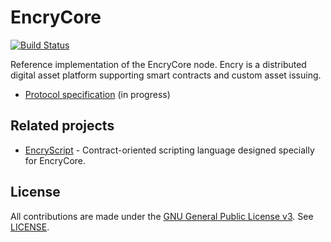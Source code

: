 # EncryCore

[![Build Status](https://travis-ci.org/EncryFoundation/EncryCore.svg?branch=master)](https://travis-ci.org/EncryFoundation/EncryCore)

Reference implementation of the EncryCore node. Encry is a distributed digital asset platform supporting smart contracts
and custom asset issuing.

* [Protocol specification](https://github.com/EncryFoundation/EncryCore/blob/master/docs/design/ProtocolSpec.md) (in progress)

## Related projects

* [EncryScript](https://github.com/EncryFoundation/EncryScript) - Contract-oriented scripting language designed specially for EncryCore.

## License

All contributions are made under the [GNU General Public License v3](https://www.gnu.org/licenses/gpl-3.0.en.html). See [LICENSE](LICENSE).